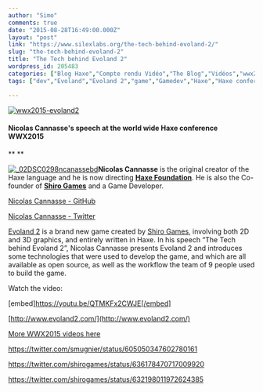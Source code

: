 ```yaml
---
author: "Simo"
comments: true
date: "2015-08-28T16:49:00.000Z"
layout: "post"
link: "https://www.silexlabs.org/the-tech-behind-evoland-2/"
slug: "the-tech-behind-evoland-2"
title: "The Tech behind Evoland 2"
wordpress_id: 205483
categories: ["Blog Haxe","Compte rendu Vidéo","The Blog","Vidéos","wwx2015"]
tags: ["dev","Evoland","Evoland 2","game","Gamedev","Haxe","Haxe conference","nicolas cannasse","Shiro games","wwx","wwx2015"]

---
```

[![wwx2015-evoland2](https://www.silexlabs.org/wp-content/uploads/2015/08/wwx2015-evoland2.png)](https://www.silexlabs.org/wp-content/uploads/2015/08/wwx2015-evoland2.png)


#### Nicolas Cannasse's speech at the world wide Haxe conference WWX2015


** **

[![_02DSC0298ncanassebd](https://www.silexlabs.org/wp-content/uploads/2015/07/02DSC0298ncanassebd-200x300.jpg)](https://www.silexlabs.org/wp-content/uploads/2015/07/02DSC0298ncanassebd.jpg)**Nicolas Cannasse** is the original creator of the Haxe language and he is now directing **[Haxe Foundation](http://haxe.org/foundation/)**. He is also the Co-founder of **[Shiro Games](http://shirogames.com/)** and a Game Developer.


[Nicolas Cannasse - GitHub](https://github.com/ncannasse)




[Nicolas Cannasse - Twitter ](https://twitter.com/ncannasse)









[Evoland 2](http://www.evoland2.com/) is a brand new game created by [Shiro Games](http://shirogames.com/), involving both 2D and 3D graphics, and entirely written in Haxe. In his speech “The Tech behind Evoland 2”, Nicolas Cannasse presents Evoland 2 and introduces some technologies that were used to develop the game, and which are all available as open source, as well as the workflow the team of 9 people used to build the game.


Watch the video:

[embed]https://youtu.be/QTMKFx2CWJE[/embed]

[http://www.evoland2.com/](http://www.evoland2.com/)

[More WWX2015 videos here](https://www.silexlabs.org/wrapping-up-wwx2015/)

https://twitter.com/smugnier/status/605050347602780161

https://twitter.com/shirogames/status/636178470717009920

https://twitter.com/shirogames/status/632198011972624385

